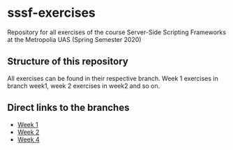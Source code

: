 # sssf-exercises
Repository for all exercises of the course Server-Side Scripting Frameworks at the Metropolia UAS (Spring Semester 2020)

## Structure of this repository
All exercises can be found in their respective branch. Week 1 exercises in branch week1, week 2 exercises in week2 and so on.

## Direct links to the branches
- [Week 1](https://github.com/speciial/sssf-exercises/tree/week1)
- [Week 2](https://github.com/speciial/sssf-exercises/tree/week2)
- [Week 4]()